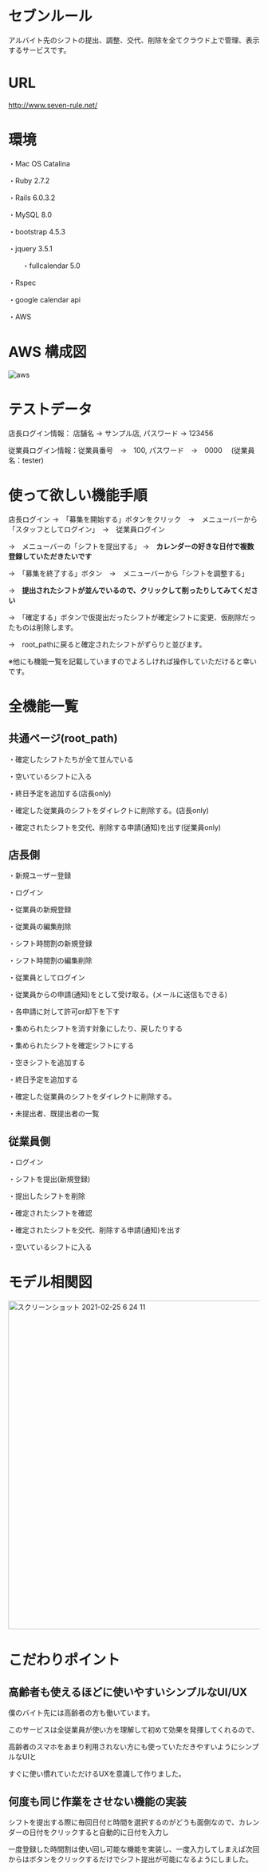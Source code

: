 # セブンルール
  アルバイト先のシフトの提出、調整、交代、削除を全てクラウド上で管理、表示するサービスです。

# URL
http://www.seven-rule.net/

# 環境

・Mac OS Catalina

・Ruby 2.7.2

・Rails 6.0.3.2

・MySQL 8.0

・bootstrap 4.5.3

・jquery 3.5.1

　　・fullcalendar 5.0
   
・Rspec

・google calendar api

・AWS


# AWS 構成図

![aws](https://user-images.githubusercontent.com/72666840/112064948-274ba400-8ba7-11eb-9000-7c236cf5f573.png)


# テストデータ

店長ログイン情報： 店舗名 → サンプル店,  パスワード → 123456

従業員ログイン情報：従業員番号　→　100,  パスワード　→　0000　
(従業員名：tester)

# 使って欲しい機能手順
 
店長ログイン →　「募集を開始する」ボタンをクリック　→　メニューバーから「スタッフとしてログイン」　→　従業員ログイン

→　メニューバーの「シフトを提出する」 →　**カレンダーの好きな日付で複数登録していただきたいです**

→　「募集を終了する」ボタン　→　メニューバーから「シフトを調整する」　

→　**提出されたシフトが並んでいるので、クリックして削ったりしてみてください**

→　「確定する」ボタンで仮提出だったシフトが確定シフトに変更、仮削除だったものは削除します。

→　root_pathに戻ると確定されたシフトがずらりと並びます。

※他にも機能一覧を記載していますのでよろしければ操作していただけると幸いです。


# 全機能一覧

## 共通ページ(root_path)

・確定したシフトたちが全て並んでいる

・空いているシフトに入る

・終日予定を追加する(店長only)

・確定した従業員のシフトをダイレクトに削除する。(店長only)

・確定されたシフトを交代、削除する申請(通知)を出す(従業員only)


## 店長側

・新規ユーザー登録

・ログイン

・従業員の新規登録

・従業員の編集削除

・シフト時間割の新規登録

・シフト時間割の編集削除

・従業員としてログイン

・従業員からの申請(通知)をとして受け取る。(メールに送信もできる)

・各申請に対して許可or却下を下す

・集められたシフトを消す対象にしたり、戻したりする

・集められたシフトを確定シフトにする

・空きシフトを追加する

・終日予定を追加する

・確定した従業員のシフトをダイレクトに削除する。

・未提出者、既提出者の一覧

## 従業員側

・ログイン

・シフトを提出(新規登録)

・提出したシフトを削除

・確定されたシフトを確認

・確定されたシフトを交代、削除する申請(通知)を出す

・空いているシフトに入る

# モデル相関図


<img width="657" alt="スクリーンショット 2021-02-25 6 24 11" src="https://user-images.githubusercontent.com/72666840/109068273-f6588a80-7732-11eb-9bea-99b121e017e7.png">


# こだわりポイント

## 高齢者も使えるほどに使いやすいシンプルなUI/UX

僕のバイト先には高齢者の方も働いています。

このサービスは全従業員が使い方を理解して初めて効果を発揮してくれるので、

高齢者のスマホをあまり利用されない方にも使っていただきやすいようにシンプルなUIと

すぐに使い慣れていただけるUXを意識して作りました。


## 何度も同じ作業をさせない機能の実装

シフトを提出する際に毎回日付と時間を選択するのがどうも面倒なので、カレンダーの日付をクリックすると自動的に日付を入力し

一度登録した時間割は使い回し可能な機能を実装し、一度入力してしまえば次回からはボタンをクリックするだけでシフト提出が可能になるようにしました。
